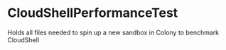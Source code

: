 # CloudShellPerformanceTest
Holds all files needed to spin up a new sandbox in Colony to benchmark CloudShell
